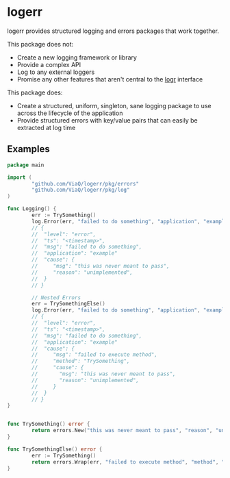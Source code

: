 # logerr

logerr provides structured logging and errors packages that work together.

This package does not:

* Create a new logging framework or library
* Provide a complex API
* Log to any external loggers
* Promise any other features that aren't central to the [logr](https://github.com/go-logr/logr) interface

This package does:

* Create a structured, uniform, singleton, sane logging package to use across the lifecycle of the application
* Provide structured errors with key/value pairs that can easily be extracted at log time

## Examples

```go
package main

import (
        "github.com/ViaQ/logerr/pkg/errors"
        "github.com/ViaQ/logerr/pkg/log"
)

func Logging() {
        err := TrySomething() 
        log.Error(err, "failed to do something", "application", "example")
        // {
        //  "level": "error",
        //  "ts": "<timestamp>",
        //  "msg": "failed to do something",
        //  "application": "example"
        //  "cause": {
        //     "msg": "this was never meant to pass",
        //     "reason": "unimplemented",
        //  }
        // }

        // Nested Errors
        err = TrySomethingElse() 
        log.Error(err, "failed to do something", "application", "example")
        // {
        //  "level": "error",
        //  "ts": "<timestamp>",
        //  "msg": "failed to do something",
        //  "application": "example"
        //  "cause": {
        //     "msg": "failed to execute method",
        //     "method": "TrySomething",
        //     "cause": {
        //       "msg": "this was never meant to pass",
        //       "reason": "unimplemented",
        //     }
        //  }
        // }
}


func TrySomething() error {
        return errors.New("this was never meant to pass", "reason", "unimplemented")
}

func TrySomethingElse() error {
	    err := TrySomething()
        return errors.Wrap(err, "failed to execute method", "method", "TrySomething")
}
```